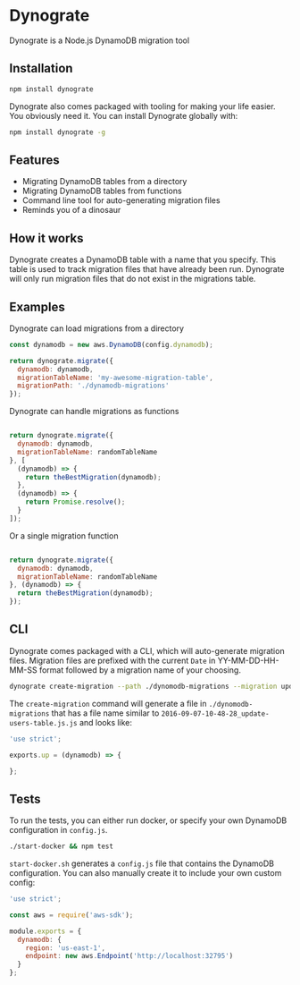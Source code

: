 # Dynograte

Dynograte is a Node.js DynamoDB migration tool

## Installation

```bash
npm install dynograte
```

Dynograte also comes packaged with tooling for making your life easier. You
obviously need it. You can install Dynograte globally with:

```bash
npm install dynograte -g
```

## Features

- Migrating DynamoDB tables from a directory
- Migrating DynamoDB tables from functions
- Command line tool for auto-generating migration files
- Reminds you of a dinosaur

## How it works

Dynograte creates a DynamoDB table with a name that you specify. This table is
used to track migration files that have already been run. Dynograte will only
run migration files that do not exist in the migrations table.

## Examples

Dynograte can load migrations from a directory

```javascript
const dynamodb = new aws.DynamoDB(config.dynamodb);

return dynograte.migrate({
  dynamodb: dynamodb,
  migrationTableName: 'my-awesome-migration-table',
  migrationPath: './dynamodb-migrations'
});

```

Dynograte can handle migrations as functions

```javascript

return dynograte.migrate({
  dynamodb: dynamodb,
  migrationTableName: randomTableName
}, [
  (dynamodb) => {
    return theBestMigration(dynamodb);
  },
  (dynamodb) => {
    return Promise.resolve();
  }
]);

```

Or a single migration function

```javascript

return dynograte.migrate({
  dynamodb: dynamodb,
  migrationTableName: randomTableName
}, (dynamodb) => {
  return theBestMigration(dynamodb);
});

```

## CLI

Dynograte comes packaged with a CLI, which will auto-generate migration files.
Migration files are prefixed with the current `Date` in YY-MM-DD-HH-MM-SS format
followed by a migration name of your choosing.

```bash
dynograte create-migration --path ./dynomodb-migrations --migration update-users-table
```

The `create-migration` command will generate a file in `./dynomodb-migrations` that has
a file name similar to `2016-09-07-10-48-28_update-users-table.js.js` and looks like:

```javascript
'use strict';

exports.up = (dynamodb) => {

};

```

## Tests

To run the tests, you can either run docker, or specify your own DynamoDB
configuration in `config.js`.

```bash
./start-docker && npm test
```

`start-docker.sh` generates a `config.js` file that contains the DynamoDB
configuration. You can also manually create it to include your own custom config:

```javascript
'use strict';

const aws = require('aws-sdk');

module.exports = {
  dynamodb: {
    region: 'us-east-1',
    endpoint: new aws.Endpoint('http://localhost:32795')
  }
};

```
